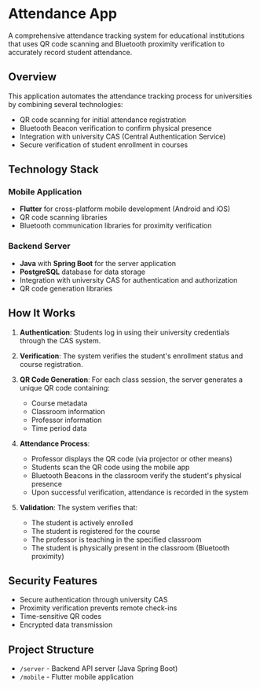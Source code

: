 # Attendance App

A comprehensive attendance tracking system for educational institutions that uses QR code scanning and Bluetooth proximity verification to accurately record student attendance.

## Overview

This application automates the attendance tracking process for universities by combining several technologies:

- QR code scanning for initial attendance registration
- Bluetooth Beacon verification to confirm physical presence
- Integration with university CAS (Central Authentication Service)
- Secure verification of student enrollment in courses

## Technology Stack

### Mobile Application
- **Flutter** for cross-platform mobile development (Android and iOS)
- QR code scanning libraries
- Bluetooth communication libraries for proximity verification

### Backend Server
- **Java** with **Spring Boot** for the server application
- **PostgreSQL** database for data storage
- Integration with university CAS for authentication and authorization
- QR code generation libraries

## How It Works

1. **Authentication**: Students log in using their university credentials through the CAS system.

2. **Verification**: The system verifies the student's enrollment status and course registration.

3. **QR Code Generation**: For each class session, the server generates a unique QR code containing:
   - Course metadata
   - Classroom information
   - Professor information
   - Time period data

4. **Attendance Process**:
   - Professor displays the QR code (via projector or other means)
   - Students scan the QR code using the mobile app
   - Bluetooth Beacons in the classroom verify the student's physical presence
   - Upon successful verification, attendance is recorded in the system

5. **Validation**: The system verifies that:
   - The student is actively enrolled
   - The student is registered for the course
   - The professor is teaching in the specified classroom
   - The student is physically present in the classroom (Bluetooth proximity)

## Security Features

- Secure authentication through university CAS
- Proximity verification prevents remote check-ins
- Time-sensitive QR codes
- Encrypted data transmission

## Project Structure

- `/server` - Backend API server (Java Spring Boot)
- `/mobile` - Flutter mobile application
